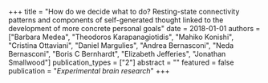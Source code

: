 +++
title = "How do we decide what to do? Resting-state connectivity patterns and components of self-generated thought linked to the development of more concrete personal goals"
date = 2018-01-01
authors = ["Barbara Medea", "Theodoros Karapanagiotidis", "Mahiko Konishi", "Cristina Ottaviani", "Daniel Margulies", "Andrea Bernasconi", "Neda Bernasconi", "Boris C Bernhardt", "Elizabeth Jefferies", "Jonathan Smallwood"]
publication_types = ["2"]
abstract = ""
featured = false
publication = "*Experimental brain research*"
+++

